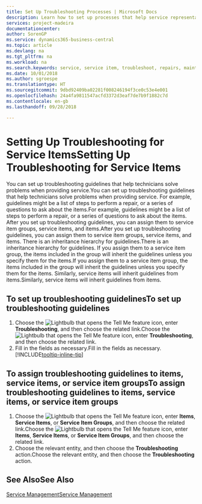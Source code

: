 ```yaml
---
title: Set Up Troubleshooting Processes | Microsoft Docs
description: Learn how to set up processes that help service representatives identify and resolve issues with service items.
services: project-madeira
documentationcenter: 
author: SorenGP
ms.service: dynamics365-business-central
ms.topic: article
ms.devlang: na
ms.tgt_pltfrm: na
ms.workload: na
ms.search.keywords: service, service item, troubleshoot, repairs, maintenance
ms.date: 10/01/2018
ms.author: sgroespe
ms.translationtype: HT
ms.sourcegitcommit: 9dbd92409ba02281f008246194f3ce0c53e4e001
ms.openlocfilehash: 24a4fa9811547acfd3372d3eaf7de7b9f1882c7d
ms.contentlocale: en-gb
ms.lasthandoff: 09/28/2018

---
```


# <a name="setting-up-troubleshooting-for-service-items"></a><span data-ttu-id="73046-103">Setting Up Troubleshooting for Service Items</span><span class="sxs-lookup"><span data-stu-id="73046-103">Setting Up Troubleshooting for Service Items</span></span>
<span data-ttu-id="73046-104">You can set up troubleshooting guidelines that help technicians solve problems when providing service.</span><span class="sxs-lookup"><span data-stu-id="73046-104">You can set up troubleshooting guidelines that help technicians solve problems when providing service.</span></span> <span data-ttu-id="73046-105">For example, guidelines might be a list of steps to perform a repair, or a series of questions to ask about the items.</span><span class="sxs-lookup"><span data-stu-id="73046-105">For example, guidelines might be a list of steps to perform a repair, or a series of questions to ask about the items.</span></span> <span data-ttu-id="73046-106">After you set up troubleshooting guidelines, you can assign them to service item groups, service items, and items.</span><span class="sxs-lookup"><span data-stu-id="73046-106">After you set up troubleshooting guidelines, you can assign them to service item groups, service items, and items.</span></span> <span data-ttu-id="73046-107">There is an inheritance hierarchy for guidelines.</span><span class="sxs-lookup"><span data-stu-id="73046-107">There is an inheritance hierarchy for guidelines.</span></span> <span data-ttu-id="73046-108">If you assign them to a service item group, the items included in the group will inherit the guidelines unless you specify them for the items.</span><span class="sxs-lookup"><span data-stu-id="73046-108">If you assign them to a service item group, the items included in the group will inherit the guidelines unless you specify them for the items.</span></span> <span data-ttu-id="73046-109">Similarly, service items will inherit guidelines from items.</span><span class="sxs-lookup"><span data-stu-id="73046-109">Similarly, service items will inherit guidelines from items.</span></span>  

## <a name="to-set-up-troubleshooting-guidelines"></a><span data-ttu-id="73046-110">To set up troubleshooting guidelines</span><span class="sxs-lookup"><span data-stu-id="73046-110">To set up troubleshooting guidelines</span></span>
1. <span data-ttu-id="73046-111">Choose the ![Lightbulb that opens the Tell Me feature](media/ui-search/search_small.png "Tell me what you want to do") icon, enter **Troubleshooting**, and then choose the related link.</span><span class="sxs-lookup"><span data-stu-id="73046-111">Choose the ![Lightbulb that opens the Tell Me feature](media/ui-search/search_small.png "Tell me what you want to do") icon, enter **Troubleshooting**, and then choose the related link.</span></span>  
2. <span data-ttu-id="73046-112">Fill in the fields as necessary.</span><span class="sxs-lookup"><span data-stu-id="73046-112">Fill in the fields as necessary.</span></span> [!INCLUDE[tooltip-inline-tip](includes/tooltip-inline-tip_md.md)]  

## <a name="to-assign-troubleshooting-guidelines-to-items-service-items-or-service-item-groups"></a><span data-ttu-id="73046-113">To assign troubleshooting guidelines to items, service items, or service item groups</span><span class="sxs-lookup"><span data-stu-id="73046-113">To assign troubleshooting guidelines to items, service items, or service item groups</span></span>
1. <span data-ttu-id="73046-114">Choose the ![Lightbulb that opens the Tell Me feature](media/ui-search/search_small.png "Tell me what you want to do") icon, enter **Items**, **Service Items**, or **Service Item Groups**, and then choose the related link.</span><span class="sxs-lookup"><span data-stu-id="73046-114">Choose the ![Lightbulb that opens the Tell Me feature](media/ui-search/search_small.png "Tell me what you want to do") icon, enter **Items**, **Service Items**, or **Service Item Groups**, and then choose the related link.</span></span>  
2. <span data-ttu-id="73046-115">Choose the relevant entity, and then choose the **Troubleshooting** action.</span><span class="sxs-lookup"><span data-stu-id="73046-115">Choose the relevant entity, and then choose the **Troubleshooting** action.</span></span>  

## <a name="see-also"></a><span data-ttu-id="73046-116">See Also</span><span class="sxs-lookup"><span data-stu-id="73046-116">See Also</span></span>
[<span data-ttu-id="73046-117">Service Management</span><span class="sxs-lookup"><span data-stu-id="73046-117">Service Management</span></span>](service-service.md)
